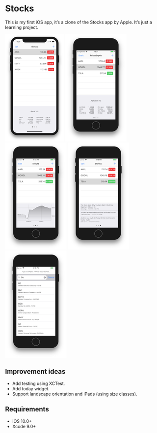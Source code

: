 # Stocks
This is my first iOS app, it’s a clone of the Stocks app by Apple. It’s just a learning project.

<a href="Readme_Assets/example1.png"><img src="Readme_Assets/example1-thumb.png" alt="Screenshot" height="350"></a>
<a href="Readme_Assets/example2.png"><img src="Readme_Assets/example2-thumb.png" alt="Screenshot" height="350"></a>
<a href="Readme_Assets/example3.png"><img src="Readme_Assets/example3-thumb.png" alt="Screenshot" height="350"></a>
<a href="Readme_Assets/example4.png"><img src="Readme_Assets/example4-thumb.png" alt="Screenshot" height="350"></a>
<a href="Readme_Assets/example5.png"><img src="Readme_Assets/example5-thumb.png" alt="Screenshot" height="350"></a>

## Improvement ideas

- Add testing using XCTest.
- Add today widget.
- Support landscape orientation and iPads (using size classes).

## Requirements
- iOS 10.0+
- Xcode 9.0+
